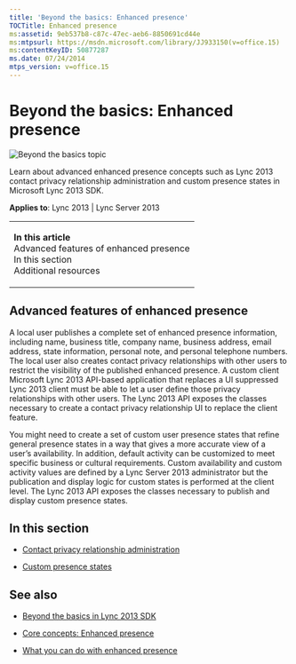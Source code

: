 ```yaml
---
title: 'Beyond the basics: Enhanced presence'
TOCTitle: Enhanced presence
ms:assetid: 9eb537b8-c87c-47ec-aeb6-8850691cd44e
ms:mtpsurl: https://msdn.microsoft.com/library/JJ933150(v=office.15)
ms:contentKeyID: 50877287
ms.date: 07/24/2014
mtps_version: v=office.15
---
```


# Beyond the basics: Enhanced presence

![Beyond the basics topic](images/JJ937254.mod_icon_beyondbasics_long(Office.15).png "Beyond the basics topic")

Learn about advanced enhanced presence concepts such as Lync 2013 contact privacy relationship administration and custom presence states in Microsoft Lync 2013 SDK.



**Applies to**: Lync 2013 | Lync Server 2013

<table>
<colgroup>
<col style="width: 100%" />
</colgroup>
<tbody>
<tr class="odd">
<td><p><strong>In this article</strong><br />
Advanced features of enhanced presence<br />
In this section<br />
Additional resources</p></td>
</tr>
</tbody>
</table>

## Advanced features of enhanced presence

A local user publishes a complete set of enhanced presence information, including name, business title, company name, business address, email address, state information, personal note, and personal telephone numbers. The local user also creates contact privacy relationships with other users to restrict the visibility of the published enhanced presence. A custom client Microsoft Lync 2013 API-based application that replaces a UI suppressed Lync 2013 client must be able to let a user define those privacy relationships with other users. The Lync 2013 API exposes the classes necessary to create a contact privacy relationship UI to replace the client feature.

You might need to create a set of custom user presence states that refine general presence states in a way that gives a more accurate view of a user’s availability. In addition, default activity can be customized to meet specific business or cultural requirements. Custom availability and custom activity values are defined by a Lync Server 2013 administrator but the publication and display logic for custom states is performed at the client level. The Lync 2013 API exposes the classes necessary to publish and display custom presence states.

## In this section

  - [Contact privacy relationship administration](contact-privacy-relationship-administration.md)

  - [Custom presence states](custom-presence-states.md)

## See also

  - [Beyond the basics in Lync 2013 SDK](beyond-the-basics-in-lync-2013-sdk.md)

  - [Core concepts: Enhanced presence](core-concepts-enhanced-presence.md)

  - [What you can do with enhanced presence](what-you-can-do-with-enhanced-presence.md)

